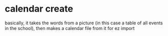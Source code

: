 # calendar create

basically, it takes the words from a picture (in this case a table of all events in the school), then makes a calendar file from it for ez import
